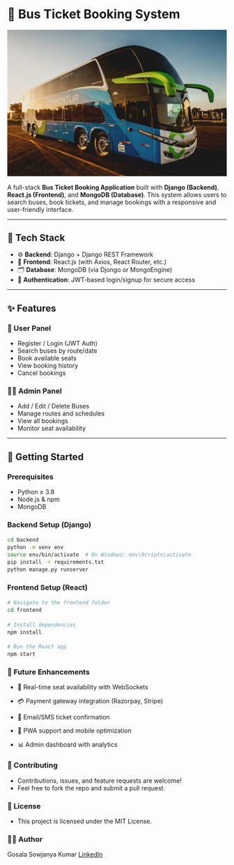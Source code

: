 # 🚌 Bus Ticket Booking System

![Bus Image](https://github.com/KumarGosala24/BookMyBus/blob/ef52981cf72438a8886a2a33a1a7a18cfdb28627/Bus.jpg)

A full-stack **Bus Ticket Booking Application** built with **Django (Backend)**, **React.js (Frontend)**, and **MongoDB (Database)**. This system allows users to search buses, book tickets, and manage bookings with a responsive and user-friendly interface.

---

## 🔧 Tech Stack

- ⚙️ **Backend**: Django + Django REST Framework  
- 🎨 **Frontend**: React.js (with Axios, React Router, etc.)  
- 🗂️ **Database**: MongoDB (via Djongo or MongoEngine)  
- 🔐 **Authentication**: JWT-based login/signup for secure access  

---

## ✨ Features

### 👥 User Panel
- Register / Login (JWT Auth)
- Search buses by route/date
- Book available seats
- View booking history
- Cancel bookings

### 🧑‍💼 Admin Panel
- Add / Edit / Delete Buses
- Manage routes and schedules
- View all bookings
- Monitor seat availability

---

## 🚀 Getting Started

### Prerequisites

- Python ≥ 3.8  
- Node.js & npm  
- MongoDB  

### Backend Setup (Django)

```bash
cd backend
python -m venv env
source env/bin/activate  # On Windows: env\Scripts\activate
pip install -r requirements.txt
python manage.py runserver
```
### Frontend Setup (React)

```bash
# Navigate to the frontend folder
cd frontend

# Install dependencies
npm install

# Run the React app
npm start
```

### 🧠 Future Enhancements
- 🔄 Real-time seat availability with WebSockets

- 💳 Payment gateway integration (Razorpay, Stripe)

- 📧 Email/SMS ticket confirmation

- 📱 PWA support and mobile optimization

- 📊 Admin dashboard with analytics

### 🤝 Contributing
- Contributions, issues, and feature requests are welcome!
- Feel free to fork the repo and submit a pull request.

### 📄 License
- This project is licensed under the MIT License.


### 👨‍💻 Author
Gosala Sowjanya Kumar
[LinkedIn](https://www.linkedin.com/in/sowjanya-kumar-gosala/)


